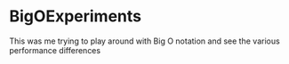 # BigOExperiments
This was me trying to play around with Big O notation and see the various performance differences
